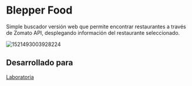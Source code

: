 # Blepper Food
Simple buscador versión web que permite encontrar restaurantes a través de Zomato API, desplegando información del restaurante seleccionado.

![1521493003928224](https://user-images.githubusercontent.com/32294678/37884649-719f852c-3087-11e8-8c4f-4542e47aa494.PNG)

## Desarrollado para 
[Laboratoria](http://laboratoria.la)

